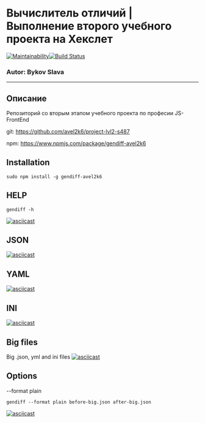 # Вычислитель отличий | Выполнение второго учебного проекта на Хекслет

[![Maintainability](https://api.codeclimate.com/v1/badges/7e94cf827e7f293b947e/maintainability)](https://codeclimate.com/github/avel2k6/project-lvl2-s487/maintainability)[![Build Status](https://travis-ci.org/avel2k6/project-lvl2-s487.svg?branch=master)](https://travis-ci.org/avel2k6/project-lvl2-s487)
### Autor: Bykov Slava
____________________________________________________
## Описание
Репозиторий со вторым этапом учебного проекта по професии JS-FrontEnd

git: https://github.com/avel2k6/project-lvl2-s487

npm: https://www.npmjs.com/package/gendiff-avel2k6

## Installation

```
sudo npm install -g gendiff-avel2k6
```
## HELP
```
gendiff -h
```

[![asciicast](https://asciinema.org/a/MNQEXBkio1DkUyAohNAYB8rkA.svg)](https://asciinema.org/a/MNQEXBkio1DkUyAohNAYB8rkA)

## JSON
[![asciicast](https://asciinema.org/a/jcIVVXXthtk4QwGWFJi0XZjEu.svg)](https://asciinema.org/a/jcIVVXXthtk4QwGWFJi0XZjEu)

## YAML
[![asciicast](https://asciinema.org/a/yrU3HiAXeAhur71vyH9hNKEMx.svg)](https://asciinema.org/a/yrU3HiAXeAhur71vyH9hNKEMx)

## INI
[![asciicast](https://asciinema.org/a/ptHImCXtUdKXvAKNymeinksdk.svg)](https://asciinema.org/a/ptHImCXtUdKXvAKNymeinksdk)

## Big files

Big .json, yml and ini files
[![asciicast](https://asciinema.org/a/3YQyNoSNggQmlBNy1bEQnQW02.svg)](https://asciinema.org/a/3YQyNoSNggQmlBNy1bEQnQW02)

## Options

--format plain
```
gendiff --format plain before-big.json after-big.json
```
[![asciicast](https://asciinema.org/a/xY21VAIzJsFwlg8Yg6q4NfjhO.svg)](https://asciinema.org/a/xY21VAIzJsFwlg8Yg6q4NfjhO)

